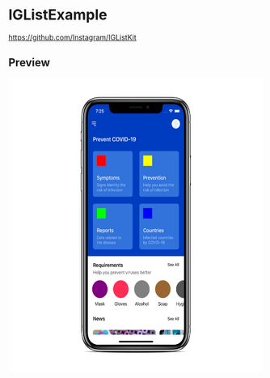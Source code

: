 # IGListExample
https://github.com/Instagram/IGListKit

## Preview
<img src="https://github.com/sseno/IGListExample/blob/master/Screenshots/Simulator%20Screen%20Shot%20-%20iPhone%20X%20-%202020-04-02%20at%2019.25.55_iphonexspacegrey_portrait.png" width="570" height="580" title="Home screen">

